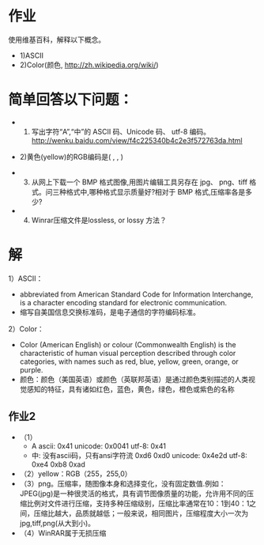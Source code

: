 # [](#header-1)作业
使用维基百科，解释以下概念。
* 1)ASCII
* 2)Color(颜色, http://zh.wikipedia.org/wiki/)

# [](#header-1)简单回答以下问题：
* 1) 写出字符“A”,“中”的 ASCII 码、Unicode 码、
utf-8 编码。
http://wenku.baidu.com/view/f4c225340b4c2e3f572763da.html

*  2)黄色(yellow)的RGB编码是( , , )
* 3) 从网上下载一个 BMP 格式图像,用图片编辑工具另存在 jpg、 png、tiff 格式。问三种格式中,哪种格式显示质量好?相对于
BMP 格式,压缩率各是多少?
* 4) Winrar压缩文件是lossless, or lossy 方法？

# [](#header-1)**解**
1）ASCII：
* abbreviated from American Standard Code for Information Interchange, is a character encoding standard for electronic communication. 
* 缩写自美国信息交换标准码，是电子通信的字符编码标准。

2）Color：
* Color (American English) or colour (Commonwealth English) is the characteristic of human visual perception described through color categories, with names such as red, blue, yellow, green, orange, or purple.
* 颜色：颜色（美国英语）或颜色（英联邦英语）是通过颜色类别描述的人类视觉感知的特征，具有诸如红色，蓝色，黄色，绿色，橙色或紫色的名称

## [](#header-2)作业2

* （1）
   *  A ascii: 0x41 unicode: 0x0041 utf-8: 0x41
   *  中: 没有ascii码，只有ansi字符流 0xd6 0xd0 unicode:         0x4e2d utf-8: 0xe4 0xb8 0xad
* （2）yellow：RGB（255，255,0）
* （3）png。压缩率，随图像本身和选择变化，没有固定数值.例如：JPEG(jpg)是一种很灵活的格式，具有调节图像质量的功能，允许用不同的压缩比例对文件进行压缩，支持多种压缩级别，压缩比率通常在10：1到40：1之间，压缩比越大，品质就越低；一般来说，相同图片，压缩程度大小一次为jpg,tiff,png(从大到小)。
* （4）WinRAR属于无损压缩